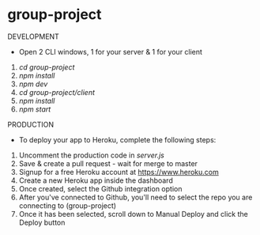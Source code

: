 # group-project

DEVELOPMENT
* Open 2 CLI windows, 1 for your server & 1 for your client
1. *cd group-project*
2. *npm install* 
3. *npm dev*
4. *cd group-project/client*
5. *npm install*
6. *npm start*

PRODUCTION
* To deploy your app to Heroku, complete the following steps:
1. Uncomment the production code in *server.js*
2. Save & create a pull request - wait for merge to master
3. Signup for a free Heroku account at https://www.heroku.com
4. Create a new Heroku app inside the dashboard
5. Once created, select the Github integration option
6. After you've connected to Github, you'll need to select the repo you are connecting to (group-project)
7. Once it has been selected, scroll down to Manual Deploy and click the Deploy button
